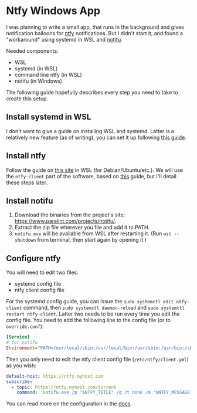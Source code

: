 # Ntfy Windows App

I was planning to write a small app, that runs in the background and gives notification balloons for [ntfy](ntfy.sh) notifications.
But I didn't start it, and found a "workaround" using systemd in WSL and [notifu](https://www.paralint.com/projects/notifu/).

Needed components:

- WSL
- systemd (in WSL)
- command line ntfy (in WSL)
- notifu (in Windows)

The following guide hopefully describes every step you need to take to create this setup.

## Install systemd in WSL

I don't want to give a guide on installing WSL and systemd.
Latter is a relatively new feature (as of writing), you can set it up following [this guide](https://devblogs.microsoft.com/commandline/systemd-support-is-now-available-in-wsl/).

## Install ntfy

Follow the guide on [this site](https://ntfy.sh/docs/install/#general-steps) in WSL (for Debian/Ubuntu/etc.).
We will use the `ntfy-client` part of the software, based on [this](https://ntfy.sh/docs/subscribe/cli/?h=systemd#using-the-systemd-service) guide, but I'll detail these steps later.

## Install notifu

1. Download the binaries from the project's site: <https://www.paralint.com/projects/notifu/>.
2. Extract the zip file wherever you file and add it to PATH.
3. `notifu.exe` will be available from WSL after restarting it. (Run `wsl --shutdown` from terminal, then start again by opening it.)

## Configure ntfy

You will need to edit two files:

- systemd config file
- ntfy client config file

For the systemd config guide, you can issue the `sudo systemctl edit ntfy-client` command, then `sudo systemctl daemon-reload` and `sudo systemctl restart ntfy-client`.
Latter two needs to be run every time you edit the config file.
You need to add the following line to the config file (or to `override.conf`):

```ini
[Service]
# for notifu
Environment="PATH=/usr/local/sbin:/usr/local/bin:/usr/sbin:/usr/bin:/sbin:/bin:/mnt/c/where_you_installed_notifu"
```

Then you only need to edit the ntfy client config file (`/etc/ntfy/client.yml`) as you wish:

```yml
default-host: https://ntfy.myhost.com
subscribe:
  - topic: https://ntfy.myhost.com/torrent
    command: 'notifu.exe /p "$NTFY_TITLE" /q /t none /m "$NTFY_MESSAGE" /d 4000'
```

You can read more on the configuration in the [docs](https://ntfy.sh/docs/subscribe/cli/?h=systemd#install-configure).
